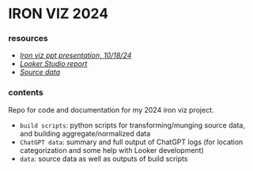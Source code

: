 # IRON VIZ 2024

### resources
- *[Iron viz ppt presentation, 10/18/24](https://docs.google.com/presentation/d/1XsgNm52gX-alTxe4bdzE9MjCuSW1tlaxxKTkjvIlCCM/edit#slide=id.p)*
- *[Looker Studio report](https://lookerstudio.google.com/s/gTw1-k-HZsg)*
- *[Source data](https://www.kaggle.com/datasets/thedevastator/us-travel-check-ins-analysis)*

### contents
Repo for code and documentation for my 2024 iron viz project.
- `build scripts`: python scripts for transforming/munging source data, and building aggregate/normalized data
- `ChatGPT data`: summary and full output of ChatGPT logs (for location categorization and some help with Looker development)
- `data`: source data as well as outputs of build scripts